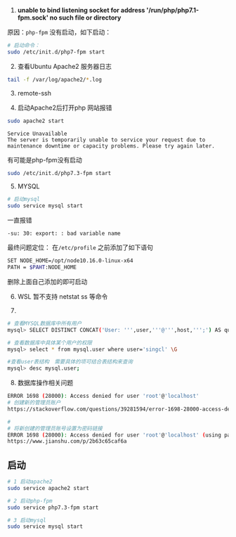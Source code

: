 1. **unable to bind listening socket for address '/run/php/php7.1-fpm.sock' no such file or directory**

原因：`php-fpm` 没有启动，如下启动：

```bash
# 启动命令：
sudo /etc/init.d/php7-fpm start
```

2. 查看Ubuntu Apache2 服务器日志
```sh
tail -f /var/log/apache2/*.log
```

3. remote-ssh

4. 启动Apache2后打开php 网站报错

```sh
sudo apache2 start
```
```
Service Unavailable
The server is temporarily unable to service your request due to maintenance downtime or capacity problems. Please try again later.
```

有可能是php-fpm没有启动
```bash
sudo /etc/init.d/php7.3-fpm start
```

5. MYSQL
```sh
# 启动mysql
sudo service mysql start 
```
一直报错
```
-su: 30: export: : bad variable name
```
最终问题定位： 在`/etc/profile` 之前添加了如下语句
```sh
SET NODE_HOME=/opt/node10.16.0-linux-x64
PATH = $PAHT:NODE_HOME
```
删除上面自己添加的即可启动


6. WSL 暂不支持 netstat  ss 等命令

7. 
```sh
# 查看MYSQL数据库中所有用户
mysql> SELECT DISTINCT CONCAT('User: ''',user,'''@''',host,''';') AS query FROM mysql.user;

# 查看数据库中具体某个用户的权限
mysql> select * from mysql.user where user='singcl' \G    

#查看user表结构　需要具体的项可结合表结构来查询
mysql> desc mysql.user;
```

8. 数据库操作相关问题
```bash
ERROR 1698 (28000): Access denied for user 'root'@'localhost'
# 创建新的管理员账户
https://stackoverflow.com/questions/39281594/error-1698-28000-access-denied-for-user-rootlocalhost

#
# 将新创建的管理员账号设置为密码链接
ERROR 1698 (28000): Access denied for user 'root'@'localhost' (using password: NO)
https://www.jianshu.com/p/2b63c65caf6a
```


## 启动
```sh
# 1 启动apache2
sudo service apache2 start

# 2 启动php-fpm
sudo service php7.3-fpm start

# 3 启动mysql
sudo service mysql start
```